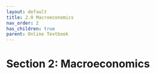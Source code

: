 ```yaml
---
layout: default
title: 2.0 Macroeconomics
nav_order: 2
has_children: true
parent: Online Textbook
---
```


# Section 2: Macroeconomics
